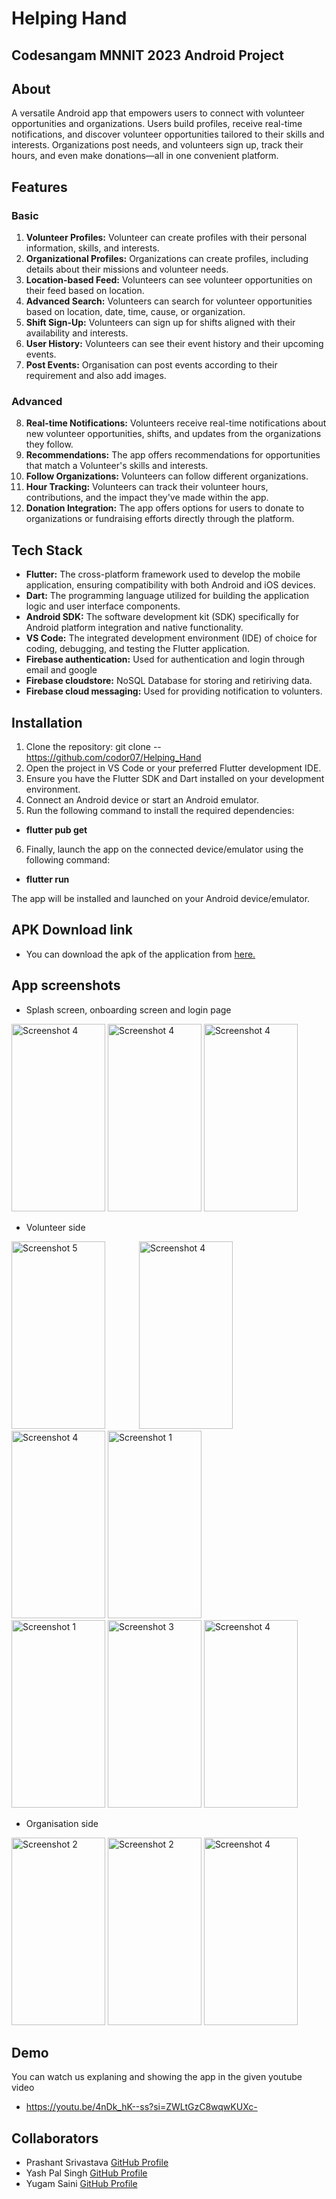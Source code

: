 # Helping Hand

## Codesangam MNNIT 2023 Android Project 

## About
A versatile Android app that empowers users to connect with volunteer opportunities and organizations. Users build profiles, receive real-time notifications, and discover volunteer opportunities tailored to their skills and interests. Organizations post needs, and volunteers sign up, track their hours, and even make donations—all in one convenient platform.

## Features
### Basic
1. **Volunteer Profiles:** Volunteer can create profiles with their personal information, skills, and interests.
2. **Organizational Profiles:** Organizations can create profiles, including details about their missions and volunteer needs.
3. **Location-based Feed:** Volunteers can see volunteer opportunities on their feed based on location.
4. **Advanced Search:** Volunteers can search for volunteer opportunities based on location, date, time, cause, or organization.
5. **Shift Sign-Up:** Volunteers can sign up for shifts aligned with their availability and interests.
6. **User History:** Volunteers can see their event history and their upcoming events. 
7. **Post Events:** Organisation can post events according to their requirement and also add images.

### Advanced
8. **Real-time Notifications:** Volunteers receive real-time notifications about new volunteer opportunities, shifts, and updates from the organizations they follow.
9. **Recommendations:** The app offers recommendations for opportunities that match a Volunteer's skills and interests.
10. **Follow Organizations:** Volunteers can follow different organizations.
11. **Hour Tracking:** Volunteers can track their volunteer hours, contributions, and the impact they've made within the app.
12. **Donation Integration:** The app offers options for users to donate to organizations or fundraising efforts directly through the platform.

## Tech Stack
- **Flutter:** The cross-platform framework used to develop the mobile application, ensuring compatibility with both Android and iOS devices.
- **Dart:** The programming language utilized for building the application logic and user interface components.
- **Android SDK:** The software development kit (SDK) specifically for Android platform integration and native functionality.
- **VS Code:** The integrated development environment (IDE) of choice for coding, debugging, and testing the Flutter application.
- **Firebase authentication:** Used for authentication and login through email and google
- **Firebase cloudstore:** NoSQL Database for storing and retiriving data.
- **Firebase cloud messaging:** Used for providing notification to volunters. 

## Installation
1. Clone the repository:
	git clone -- https://github.com/codor07/Helping_Hand
2. Open the project in VS Code or your preferred Flutter development IDE.
3. Ensure you have the Flutter SDK and Dart installed on your development environment.
4. Connect an Android device or start an Android emulator.
5. Run the following command to install the required dependencies:
- **flutter pub get**
6. Finally, launch the app on the connected device/emulator using the following command:
- **flutter run**

The app will be installed and launched on your Android device/emulator.

## APK Download link
- You can download the apk of the application from [here.](https://drive.google.com/file/d/1_VKnqN8Sqayeg5P3XqszbVbaekwRpAW8/view?usp=sharing)

## App screenshots

- Splash screen, onboarding screen and login page

<img src="https://github.com/user-attachments/assets/a94117fb-d9d8-45e6-877d-c96942f81d2c" alt="Screenshot 4" height="300" width="150">
<img src="https://github.com/user-attachments/assets/ffd74c7f-393c-4a34-a493-517cf04eed63" alt="Screenshot 4" height="300" width="150">
<img src="https://github.com/user-attachments/assets/8fab0d65-1a4d-4e44-8608-7e00e3116b8d" alt="Screenshot 4" height="300" width="150">


- Volunteer side

<img src="https://github.com/user-attachments/assets/02b7418e-eb0c-4361-8a77-0fa7d4e6ee90" alt="Screenshot 5" height="300" width="150" style="margin-right: 50px;">
<img src="https://github.com/user-attachments/assets/9de9b902-81ee-4eae-81e9-555d4f285cef" alt="Screenshot 4" height="300" width="150">
<img src="https://github.com/user-attachments/assets/a94bdb13-b811-49c7-8fad-0abd250656f7" alt="Screenshot 4" height="300" width="150">
<img src="https://github.com/user-attachments/assets/94c55309-00c8-4086-8fa8-d0bd8e4feada" alt="Screenshot 1" height="300" width="150"><br>
<img src="https://github.com/user-attachments/assets/a99d7553-ebff-4bca-aa87-c375d126ca28" alt="Screenshot 1" height="300" width="150">
<img src="https://github.com/user-attachments/assets/5417a523-66d9-4e8b-9c5a-c29a52d098de" alt="Screenshot 3" height="300" width="150">
<img src="https://github.com/user-attachments/assets/3a856251-0db3-4d33-a512-bcdde72926ef" alt="Screenshot 4" height="300" width="150">


- Organisation side

<img src="https://github.com/user-attachments/assets/44d56752-987f-476b-9908-4fdf1998ab64" alt="Screenshot 2" height="300" width="150">
<img src="https://github.com/user-attachments/assets/8691f6b9-9d76-48e8-a4e8-0e3ed79634ca" alt="Screenshot 2" height="300" width="150">
<img src="https://github.com/user-attachments/assets/4a903d08-571d-4904-8f3b-18cf6c5304e1" alt="Screenshot 4" height="300" width="150">


## Demo
You can watch us explaning and showing the app in the given youtube video
- https://youtu.be/4nDk_hK--ss?si=ZWLtGzC8wqwKUXc-

## Collaborators
- Prashant Srivastava [GitHub Profile](https://github.com/codor07)
- Yash Pal Singh [GitHub Profile](https://github.com/protonium71)
- Yugam Saini [GitHub Profile](https://github.com/yugamsaini)

